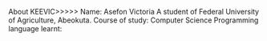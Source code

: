 About KEEVIC>>>>>
    Name: Asefon Victoria
    A student of Federal University of Agriculture, Abeokuta.
    Course of study: Computer Science
    Programming language learnt: